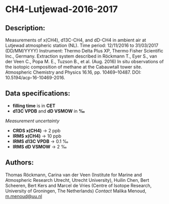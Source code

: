 CH4-Lutjewad-2016-2017
=====================

Description:
---------------------
Measurements of x(CH4), d13C-CH4, and dD-CH4 in ambient air at Lutjewad atmospheric station (NL). 
Time period: 12/11/2016 to 31/03/2017 (DD/MM/YYYY)
Instrument: Thermo Delta Plus XP, Thermo Fisher Scientific Inc., Germany. Extraction system described in Röckmann T., Eyer S., van der Veen C., Popa M. E., Tuzson B., et al. (Aug. 2016) In situ observations of the isotopic composition of methane at the Cabauwtall tower site. Atmospheric Chemistry and Physics 16.16, pp. 10469–10487. DOI: 10.5194/acp-16-10469-2016.

Data specifications:
---------------------
- __filling time__ is in __CET__
- __d13C VPDB__ and __dD VSMOW__ in __‰__

_Measurement uncertainty_
- __CRDS x(CH4)__ -> 2 ppb
- __IRMS x(CH4)__ -> 10 ppb
- __IRMS d13C VPDB__ -> 0.1 ‰
- __IRMS dD VSMOW__ -> 2 ‰

Authors: 
---------------------
Thomas Röckmann, Carina van der Veen (Institute for Marine and Atmospheric Research Utrecht, Utrecht University), Huilin Chen, Bert Scheeren, Bert Kers and Marcel de Vries (Centre of Isotope Research, University of Groningen, The Netherlands)
_Contact_ Malika Menoud, m.menoud@uu.nl

